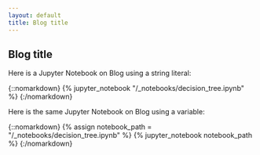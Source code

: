 ```yaml
---
layout: default
title: Blog title
---
```


## Blog title

Here is a Jupyter Notebook on Blog using a string literal:

{::nomarkdown}
{% jupyter_notebook "/_notebooks/decision_tree.ipynb" %}
{:/nomarkdown}

Here is the same Jupyter Notebook on Blog using a variable:

{::nomarkdown}
{% assign notebook_path = "/_notebooks/decision_tree.ipynb" %}
{% jupyter_notebook notebook_path %}
{:/nomarkdown}
